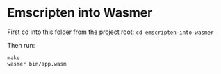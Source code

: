 # Emscripten into Wasmer

First cd into this folder from the project root: `cd emscripten-into-wasmer`

Then run:
```
make
wasmer bin/app.wasm
```
